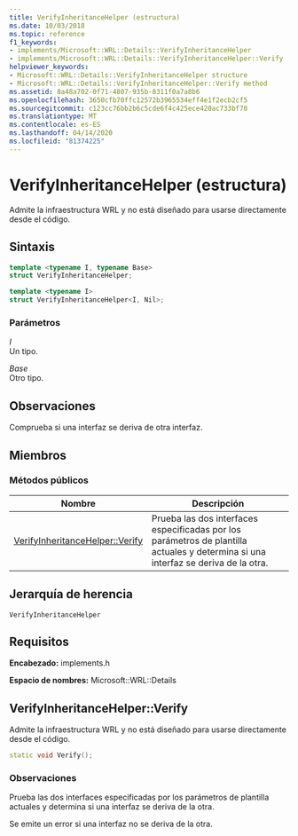 ```yaml
---
title: VerifyInheritanceHelper (estructura)
ms.date: 10/03/2018
ms.topic: reference
f1_keywords:
- implements/Microsoft::WRL::Details::VerifyInheritanceHelper
- implements/Microsoft::WRL::Details::VerifyInheritanceHelper::Verify
helpviewer_keywords:
- Microsoft::WRL::Details::VerifyInheritanceHelper structure
- Microsoft::WRL::Details::VerifyInheritanceHelper::Verify method
ms.assetid: 8a48a702-0f71-4807-935b-8311f0a7a8b6
ms.openlocfilehash: 3650cfb70ffc12572b3965534eff4e1f2ecb2cf5
ms.sourcegitcommit: c123cc76bb2b6c5cde6f4c425ece420ac733bf70
ms.translationtype: MT
ms.contentlocale: es-ES
ms.lasthandoff: 04/14/2020
ms.locfileid: "81374225"
---
```

# <a name="verifyinheritancehelper-structure"></a>VerifyInheritanceHelper (estructura)

Admite la infraestructura WRL y no está diseñado para usarse directamente desde el código.

## <a name="syntax"></a>Sintaxis

```cpp
template <typename I, typename Base>
struct VerifyInheritanceHelper;

template <typename I>
struct VerifyInheritanceHelper<I, Nil>;
```

### <a name="parameters"></a>Parámetros

*Ⅰ*<br/>
Un tipo.

*Base*<br/>
Otro tipo.

## <a name="remarks"></a>Observaciones

Comprueba si una interfaz se deriva de otra interfaz.

## <a name="members"></a>Miembros

### <a name="public-methods"></a>Métodos públicos

Nombre                                       | Descripción
------------------------------------------ | -------------------------------------------------------------------------------------------------------------------------------------
[VerifyInheritanceHelper::Verify](#verify) | Prueba las dos interfaces especificadas por los parámetros de plantilla actuales y determina si una interfaz se deriva de la otra.

## <a name="inheritance-hierarchy"></a>Jerarquía de herencia

`VerifyInheritanceHelper`

## <a name="requirements"></a>Requisitos

**Encabezado:** implements.h

**Espacio de nombres:** Microsoft::WRL::Details

## <a name="verifyinheritancehelperverify"></a><a name="verify"></a>VerifyInheritanceHelper::Verify

Admite la infraestructura WRL y no está diseñado para usarse directamente desde el código.

```cpp
static void Verify();
```

### <a name="remarks"></a>Observaciones

Prueba las dos interfaces especificadas por los parámetros de plantilla actuales y determina si una interfaz se deriva de la otra.

Se emite un error si una interfaz no se deriva de la otra.
